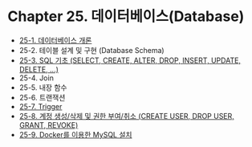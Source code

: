 # Chapter 25. 데이터베이스(Database)

- [25-1. 데이터베이스 개론](25_1/contents.md)
- 25-2. 테이블 설계 및 구현 (Database Schema)
- [25-3. SQL 기초 (SELECT, CREATE, ALTER, DROP, INSERT, UPDATE, DELETE, ...)](25_3/contents.md)
- 25-4. Join
- 25-5. 내장 함수
- 25-6. 트랜잭션
- [25-7. Trigger](25_7/contents.md)
- [25-8. 계정 생성/삭제 및 권한 부여/취소 (CREATE USER, DROP USER, GRANT, REVOKE)](25_8/contents.md)
- [25-9. Docker를 이용한 MySQL 설치](25_9/contents.md)
